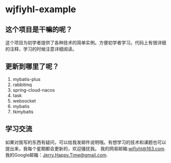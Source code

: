 # wjfiyhl-example

## 这个项目是干嘛的呢？
这个项目为初学者提供了各种技术的简单实例。方便初学者学习。代码上有很详细的注释，学习的时候注意详细阅读。

## 更新到哪里了呢？
1. mybatis-plus
2. rabbitmq
3. spring-cloud-nacos
4. task
5. websocket
6. mybatis
7. tkmybatis

## 学习交流
如果对我写的东西有疑问，可以给我发邮件说明哦。有想学习的技术和课题也可以提出来，我每个星期都会更新的，欢迎骚扰我。</b>
我的网易邮箱:<a>wjfiyhl@163.com</a>.</b>
我的Google邮箱：<a>Jerry.Happy.Time@gmail.com</a>.
